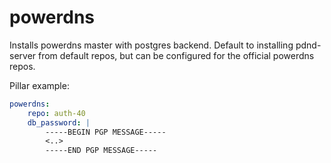 powerdns
========

Installs powerdns master with postgres backend. Default to installing pdnd-server from default repos, but can be configured for the official powerdns repos.

Pillar example:

```yaml
powerdns:
    repo: auth-40
    db_password: |
        -----BEGIN PGP MESSAGE-----
        <..>
        -----END PGP MESSAGE-----
```

